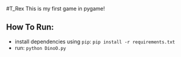 #T_Rex
This is my first game in pygame!


## How To Run:
- install dependencies using `pip`:
	`pip install -r requirements.txt`
- run:
	`python DinoO.py`
